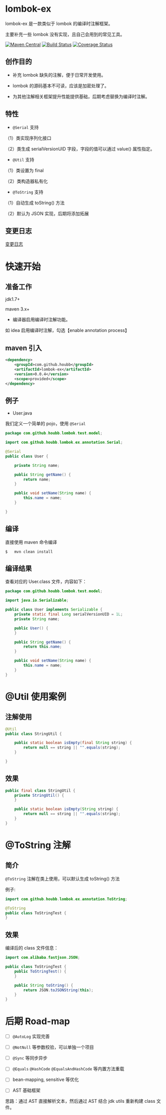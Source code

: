 # lombok-ex

lombok-ex 是一款类似于 lombok 的编译时注解框架。

主要补充一些 lombok 没有实现，且自己会用到的常见工具。

[![Maven Central](https://maven-badges.herokuapp.com/maven-central/com.github.houbb/lombok-ex/badge.svg)](http://mvnrepository.com/artifact/com.github.houbb/lombok-ex)
[![Build Status](https://www.travis-ci.org/houbb/lombok-ex.svg?branch=master)](https://www.travis-ci.org/houbb/lombok-ex)
[![Coverage Status](https://coveralls.io/repos/github/houbb/lombok-ex/badge.svg?branch=master)](https://coveralls.io/github/houbb/lombok-ex?branch=master)

## 创作目的

- 补充 lombok 缺失的注解，便于日常开发使用。

- lombok 的源码基本不可读，应该是加密处理了。

- 为其他注解相关框架提升性能提供基础，后期考虑替换为编译时注解。

## 特性

- `@Serial` 支持

（1）类实现序列化接口

（2）类生成 serialVersionUID 字段，字段的值可以通过 value() 属性指定。

- `@Util` 支持

（1）类设置为 final

（2）类构造器私有化

- `@ToString` 支持

（1）自动生成 toString() 方法

（2）默认为 JSON 实现，后期将添加拓展

## 变更日志

[变更日志](CHANGE_LOG.md)

# 快速开始

## 准备工作

jdk1.7+

maven 3.x+

- 编译器启用编译时注解功能。

如  idea 启用编译时注解，勾选【enable annotation process】

## maven 引入

```xml
<dependency>
    <groupId>com.github.houbb</groupId>
    <artifactId>lombok-ex</artifactId>
    <version>0.0.4</version>
    <scope>provided</scope>
</dependency>
```

## 例子

- User.java

我们定义一个简单的 pojo，使用 `@Serial`

```java
package com.github.houbb.lombok.test.model;

import com.github.houbb.lombok.ex.annotation.Serial;

@Serial
public class User {

    private String name;

    public String getName() {
        return name;
    }

    public void setName(String name) {
        this.name = name;
    }

}
```

## 编译

直接使用 maven 命令编译

```
$   mvn clean install
```

## 编译结果

查看对应的 User.class 文件，内容如下：

```java
package com.github.houbb.lombok.test.model;

import java.io.Serializable;

public class User implements Serializable {
    private static final Long serialVersionUID = 1L;
    private String name;

    public User() {
    }

    public String getName() {
        return this.name;
    }

    public void setName(String name) {
        this.name = name;
    }
}
```

# @Util 使用案例

## 注解使用

```java
@Util
public class StringUtil {

    public static boolean isEmpty(final String string) {
        return null == string || "".equals(string);
    }

}
```

## 效果

```java
public final class StringUtil {
    private StringUtil() {
    }

    public static boolean isEmpty(String string) {
        return null == string || "".equals(string);
    }
}
```

# @ToString 注解

## 简介

`@ToString` 注解在类上使用，可以默认生成 toString() 方法

例子:

```java
import com.github.houbb.lombok.ex.annotation.ToString;

@ToString
public class ToStringTest {
}
```

## 效果

编译后的 class 文件信息：

```java
import com.alibaba.fastjson.JSON;

public class ToStringTest {
    public ToStringTest() {
    }

    public String toString() {
        return JSON.toJSONString(this);
    }
}
```

# 后期 Road-map

- [ ] `@AutoLog` 实现完善

- [ ] `@NotNull` 等参数校验，可以单独一个项目

- [ ] `@Sync` 等同步异步

- [ ] `@Equals` `@HashCode` `@EqualsAndHashCode` 等内置方法重载 

- [ ] bean-mapping, sensitive 等优化

- [ ] AST 基础框架

思路：通过 AST 直接解析文本，然后通过 AST 结合 jdk utils 重新构建 class 文件。